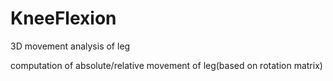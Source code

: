 # KneeFlexion
3D movement analysis of leg

computation of absolute/relative movement of leg(based on rotation matrix)
